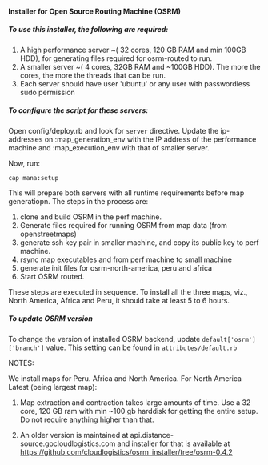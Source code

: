 #### Installer for Open Source Routing Machine (OSRM)

##### To use this installer, the following are required:

1. A high performance server ~( 32 cores, 120 GB RAM and min 100GB HDD), for generating files required for osrm-routed to run.
2. A smaller server ~( 4 cores, 32GB RAM and ~100GB HDD). The more the cores, the more the threads that can be run.
3. Each server should have user 'ubuntu' or any user with passwordless sudo permission

##### To configure the script for these servers:

Open config/deploy.rb and look for `server` directive. Update the ip-addresses on :map_generation_env with the IP address of the performance machine and :map_execution_env with that of smaller server.

Now, run:

`cap mana:setup`

This will prepare both servers with all runtime requirements before map generatiopn. The steps in the process are:

1. clone and build OSRM in the perf machine.
2. Generate files required for running OSRM from map data (from openstreetmaps)
3. generate ssh key pair in smaller machine, and copy its public key to perf machine.
4. rsync map executables and from perf machine to small machine
5. generate init files for osrm-north-america, peru and africa
6. Start OSRM routed.

These steps are executed in sequence. To install all the three maps, viz., North America, Africa and Peru, it should take at least 5 to 6 hours.

##### To update OSRM version

To change the version of installed OSRM backend, update `default['osrm']['branch']` value. This setting can be found in `attributes/default.rb`


NOTES:

We install maps for Peru. Africa and North America. For North America Latest (being largest map):

1. Map extraction and contraction takes large amounts of time. Use a 32 core, 120 GB ram with min ~100 gb harddisk for getting the entire setup. Do not require anything higher than that.

2. An older version is maintained at api.distance-source.gocloudlogistics.com and installer for that is available at https://github.com/cloudlogistics/osrm_installer/tree/osrm-0.4.2
